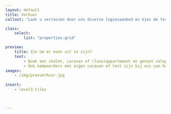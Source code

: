 ```yaml
---
layout: default
title: Verhuur
callout: "Laat u verrassen door ons diverse logiesaanbod en kies de formule die het best bij u past."

class:
    select: 
        list: "properties-grid"

preview:
    title: Zin om er even uit te zijn?
    text: 
        - Boek een chalet, caravan of (luxe)appartement en geniet volop van een zorgeloos en comfortabel verblijf. 
        - Ook kampeerders met eigen caravan of tent zijn bij ons van harte welkom.     
images:
    - /img/prevverhuur.jpg
    
insert:
    - level3-tiles
    
    

---
```

